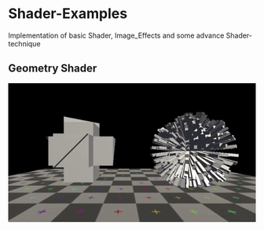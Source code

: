 # Shader-Examples
Implementation of basic Shader, Image_Effects and some advance Shader-technique

## Geometry Shader
![](gif\\Geometry_Shader.gif)
